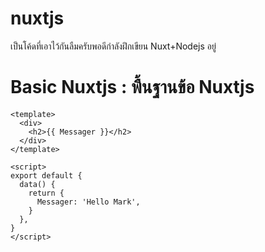 # nuxtjs
เป็นโค้ดที่เอาไว้กันลืมครับพอดีกำลังฝึกเขียน Nuxt+Nodejs อยู่

# Basic Nuxtjs : พื้นฐานข้อ Nuxtjs

```vue
<template>
  <div>
    <h2>{{ Messager }}</h2>
  </div>
</template>

<script>
export default {
  data() {
    return {
      Messager: 'Hello Mark',
    }
  },
}
</script>
```
